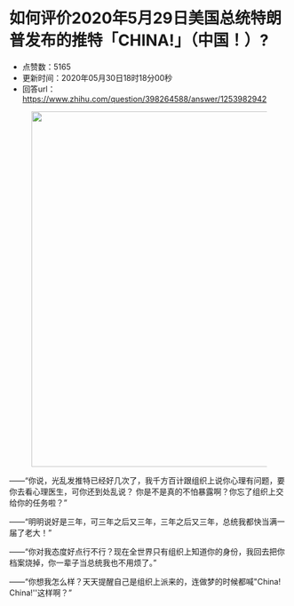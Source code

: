 # 如何评价2020年5月29日美国总统特朗普发布的推特「CHINA!」（中国！）?
- 点赞数：5165
- 更新时间：2020年05月30日18时18分00秒
- 回答url：https://www.zhihu.com/question/398264588/answer/1253982942
<body>
 <p></p>
 <figure data-size="normal">
  <img src="https://picx.zhimg.com/50/v2-7f445636dc710458ed90f612e74a2ab3_720w.jpg?source=1940ef5c" data-rawwidth="640" data-rawheight="395" data-size="normal" data-original-token="v2-a9d400609619474eec45f1dc94c80f0e" data-default-watermark-src="https://picx.zhimg.com/50/v2-06daf281d9420b1dda2e27b63cc529c3_720w.jpg?source=1940ef5c" class="origin_image zh-lightbox-thumb" width="640" data-original="https://picx.zhimg.com/v2-7f445636dc710458ed90f612e74a2ab3_r.jpg?source=1940ef5c">
 </figure>
 <p data-pid="XYJRKyTZ">——“你说，光乱发推特已经好几次了，我千方百计跟组织上说你心理有问题，要你去看心理医生，可你还到处乱说？ 你是不是真的不怕暴露啊？你忘了组织上交给你的任务啦？”</p>
 <p data-pid="-RKbHy3E">——“明明说好是三年，可三年之后又三年，三年之后又三年，总统我都快当满一届了老大！”</p>
 <p data-pid="G1JIZDby">——“你对我态度好点行不行？现在全世界只有组织上知道你的身份，我回去把你档案烧掉，你一辈子当总统我也不用烦了。”</p>
 <p data-pid="4D6N7DKz">——“你想我怎么样？天天提醒自己是组织上派来的，连做梦的时候都喊"China! China!''这样啊？”</p>
</body>